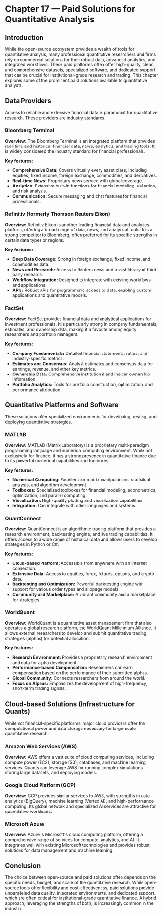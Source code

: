 
# Chapter 17 — Paid Solutions for Quantitative Analysis

## Introduction

While the open-source ecosystem provides a wealth of tools for quantitative analysis, many professional quantitative researchers and firms rely on commercial solutions for their robust data, advanced analytics, and integrated workflows. These paid platforms often offer high-quality, clean, and comprehensive datasets, specialized software, and dedicated support that can be crucial for institutional-grade research and trading. This chapter explores some of the prominent paid solutions available to quantitative analysts.

## Data Providers

Access to reliable and extensive financial data is paramount for quantitative research. These providers are industry standards.

### Bloomberg Terminal

**Overview:** The Bloomberg Terminal is an integrated platform that provides real-time and historical financial data, news, analytics, and trading tools. It is widely considered the industry standard for financial professionals.

**Key features:**
- **Comprehensive Data:** Covers virtually every asset class, including equities, fixed income, foreign exchange, commodities, and derivatives.
- **Real-time News:** Proprietary news service with global coverage.
- **Analytics:** Extensive built-in functions for financial modeling, valuation, and risk analysis.
- **Communication:** Secure messaging and chat features for financial professionals.

### Refinitiv (formerly Thomson Reuters Eikon)

**Overview:** Refinitiv Eikon is another leading financial data and analytics platform, offering a broad range of data, news, and analytical tools. It is a strong competitor to Bloomberg, often preferred for its specific strengths in certain data types or regions.

**Key features:**
- **Deep Data Coverage:** Strong in foreign exchange, fixed income, and commodities data.
- **News and Research:** Access to Reuters news and a vast library of third-party research.
- **Workflow Integration:** Designed to integrate with existing workflows and applications.
- **APIs:** Robust APIs for programmatic access to data, enabling custom applications and quantitative models.

### FactSet

**Overview:** FactSet provides financial data and analytical applications for investment professionals. It is particularly strong in company fundamentals, estimates, and ownership data, making it a favorite among equity researchers and portfolio managers.

**Key features:**
- **Company Fundamentals:** Detailed financial statements, ratios, and industry-specific metrics.
- **Estimates and Consensus:** Analyst estimates and consensus data for earnings, revenue, and other key metrics.
- **Ownership Data:** Comprehensive institutional and insider ownership information.
- **Portfolio Analytics:** Tools for portfolio construction, optimization, and performance attribution.

## Quantitative Platforms and Software

These solutions offer specialized environments for developing, testing, and deploying quantitative strategies.

### MATLAB

**Overview:** MATLAB (Matrix Laboratory) is a proprietary multi-paradigm programming language and numerical computing environment. While not exclusively for finance, it has a strong presence in quantitative finance due to its powerful numerical capabilities and toolboxes.

**Key features:**
- **Numerical Computing:** Excellent for matrix manipulations, statistical analysis, and algorithm development.
- **Toolboxes:** Specialized toolboxes for financial modeling, econometrics, optimization, and parallel computing.
- **Visualization:** High-quality plotting and visualization capabilities.
- **Integration:** Can integrate with other languages and systems.

### QuantConnect

**Overview:** QuantConnect is an algorithmic trading platform that provides a research environment, backtesting engine, and live trading capabilities. It offers access to a wide range of historical data and allows users to develop strategies in Python or C#.

**Key features:**
- **Cloud-based Platform:** Accessible from anywhere with an internet connection.
- **Extensive Data:** Access to equities, forex, futures, options, and crypto data.
- **Backtesting and Optimization:** Powerful backtesting engine with support for various order types and slippage models.
- **Community and Marketplace:** A vibrant community and a marketplace for strategies.

### WorldQuant

**Overview:** WorldQuant is a quantitative asset management firm that also operates a global research platform, the WorldQuant Millennium Alliance. It allows external researchers to develop and submit quantitative trading strategies (alphas) for potential allocation.

**Key features:**
- **Research Environment:** Provides a proprietary research environment and data for alpha development.
- **Performance-based Compensation:** Researchers can earn compensation based on the performance of their submitted alphas.
- **Global Community:** Connects researchers from around the world.
- **Focus on Alphas:** Emphasizes the development of high-frequency, short-term trading signals.

## Cloud-based Solutions (Infrastructure for Quants)

While not financial-specific platforms, major cloud providers offer the computational power and data storage necessary for large-scale quantitative research.

### Amazon Web Services (AWS)

**Overview:** AWS offers a vast suite of cloud computing services, including compute power (EC2), storage (S3), databases, and machine learning services. Quants can leverage AWS for running complex simulations, storing large datasets, and deploying models.

### Google Cloud Platform (GCP)

**Overview:** GCP provides similar services to AWS, with strengths in data analytics (BigQuery), machine learning (Vertex AI), and high-performance computing. Its global network and specialized AI services are attractive for quantitative workloads.

### Microsoft Azure

**Overview:** Azure is Microsoft's cloud computing platform, offering a comprehensive range of services for compute, analytics, and AI. It integrates well with existing Microsoft technologies and provides robust solutions for data management and machine learning.

## Conclusion

The choice between open-source and paid solutions often depends on the specific needs, budget, and scale of the quantitative research. While open-source tools offer flexibility and cost-effectiveness, paid solutions provide unparalleled data quality, integrated environments, and dedicated support, which are often critical for institutional-grade quantitative finance. A hybrid approach, leveraging the strengths of both, is increasingly common in the industry.
